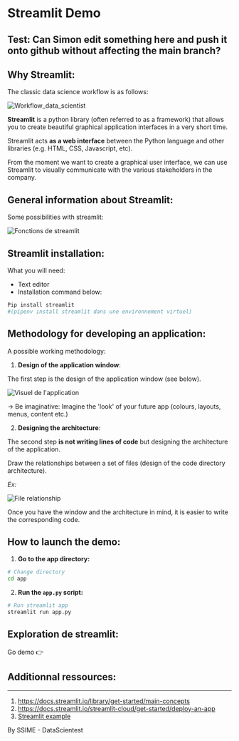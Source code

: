 # Streamlit Demo

## Test: Can Simon edit something here and push it onto github without affecting the main branch?

## Why Streamlit:
The classic data science workflow is as follows:

![Workflow_data_scientist](/assets/streamlit_1.png "Pipeline MLOPS")

**Streamlit** is a python library (often referred to as a framework) that allows you to create beautiful graphical application interfaces in a very short time.

Streamlit acts **as a web interface** between the Python language and other libraries (e.g. HTML, CSS, Javascript, etc).

From the moment we want to create a graphical user interface, we can use Streamlit to visually communicate with the various stakeholders in the company.

## General information about Streamlit:
Some possibilities with streamlit:

![Fonctions de streamlit](/assets/streamlit_2.png)

## Streamlit installation:

What you will need:
* Text editor
* Installation command below:

``` python
Pip install streamlit 
#(pipenv install streamlit dans une environnement virtuel)
```

## Methodology for developing an application:

A possible working methodology:

1. **Design of the application window**: 

The first step is the design of the application window (see below).

![Visuel de l'application](/assets/streamlit_3.png)

→ Be imaginative: Imagine the 'look' of your future app (colours, layouts, menus, content etc.)

2. **Designing the architecture**:

The second step **is not writing lines of code** but designing the architecture of the application.

Draw the relationships between a set of files (design of the code directory architecture).

*Ex:*

![File relationship](/assets/streamlit_4.png)

Once you have the window and the architecture in mind, it is easier to write the corresponding code.

## How to launch the demo:

1. **Go to the app directory:**

``` bash
# Change directory
cd app
```
2. **Run the `app.py` script:**

``` python
# Run streamlit app
streamlit run app.py
```

## Exploration de streamlit:
Go demo 👉

## Additionnal ressources:
___
1. https://docs.streamlit.io/library/get-started/main-concepts
2. https://docs.streamlit.io/streamlit-cloud/get-started/deploy-an-app
3. [Streamlit example](https://towardsdatascience.com/streamlit-hands-on-features-and-tips-for-enhanced-app-user-experience-aef7be8035fa#:~:text=Streamlit%20is%20a%20free%2C%20open-source%2C%20all-python%20framework%20that,gained%20popularity%20among%20data%20science%20practitioners%20and%20enthusiasts.)

By SSIME - DataScientest
